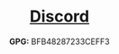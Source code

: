 <h1 align="center">
 <a href="https://xen.cx/discord">Discord</a>
</h1>
<p align="center">
 <b>GPG:</b> BFB48287233CEFF3
</p>
